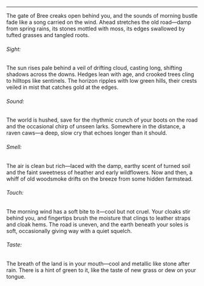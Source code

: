 ________________________________________________________________________

The gate of Bree creaks open behind you, and the sounds of morning bustle fade like a song carried on the wind. Ahead stretches the old road—damp from spring rains, its stones mottled with moss, its edges swallowed by tufted grasses and tangled roots.

###### Sight:
The sun rises pale behind a veil of drifting cloud, casting long, shifting shadows across the downs. Hedges lean with age, and crooked trees cling to hilltops like sentinels. The horizon ripples with low green hills, their crests veiled in mist that catches gold at the edges.

###### Sound:
The world is hushed, save for the rhythmic crunch of your boots on the road and the occasional chirp of unseen larks. Somewhere in the distance, a raven caws—a deep, slow cry that echoes longer than it should.

###### Smell:
The air is clean but rich—laced with the damp, earthy scent of turned soil and the faint sweetness of heather and early wildflowers. Now and then, a whiff of old woodsmoke drifts on the breeze from some hidden farmstead.

###### Touch:
The morning wind has a soft bite to it—cool but not cruel. Your cloaks stir behind you, and fingertips brush the moisture that clings to leather straps and cloak hems. The road is uneven, and the earth beneath your soles is soft, occasionally giving way with a quiet squelch.

###### Taste:
The breath of the land is in your mouth—cool and metallic like stone after rain. There is a hint of green to it, like the taste of new grass or dew on your tongue.
